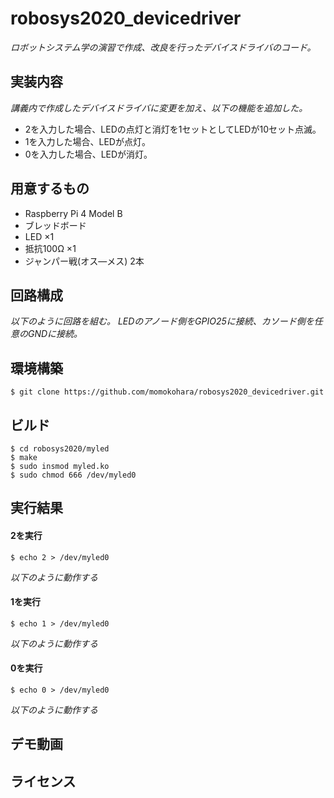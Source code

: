 # robosys2020_devicedriver
*ロボットシステム学の演習で作成、改良を行ったデバイスドライバのコード。*

## 実装内容
*講義内で作成したデバイスドライバに変更を加え、以下の機能を追加した。*
- 2を入力した場合、LEDの点灯と消灯を1セットとしてLEDが10セット点滅。
- 1を入力した場合、LEDが点灯。
- 0を入力した場合、LEDが消灯。

## 用意するもの
- Raspberry Pi 4 Model B
- ブレッドボード
- LED ×1
- 抵抗100Ω ×1
- ジャンパー戦(オス―メス) 2本

## 回路構成
*以下のように回路を組む。*
*LEDのアノード側をGPIO25に接続、カソード側を任意のGNDに接続。*

## 環境構築
```
$ git clone https://github.com/momokohara/robosys2020_devicedriver.git

```
## ビルド
```
$ cd robosys2020/myled 
$ make
$ sudo insmod myled.ko
$ sudo chmod 666 /dev/myled0
```

## 実行結果
#### 2を実行
```
$ echo 2 > /dev/myled0
```
*以下のように動作する*

#### 1を実行
```
$ echo 1 > /dev/myled0
```
*以下のように動作する*

#### 0を実行
```
$ echo 0 > /dev/myled0
```
*以下のように動作する*

## デモ動画

## ライセンス
